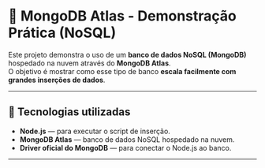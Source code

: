 # 🚀 MongoDB Atlas - Demonstração Prática (NoSQL)

Este projeto demonstra o uso de um **banco de dados NoSQL (MongoDB)** hospedado na nuvem através do **MongoDB Atlas**.  
O objetivo é mostrar como esse tipo de banco **escala facilmente com grandes inserções de dados**.

---

## 🧩 Tecnologias utilizadas
- **Node.js** — para executar o script de inserção.
- **MongoDB Atlas** — banco de dados NoSQL hospedado na nuvem.
- **Driver oficial do MongoDB** — para conectar o Node.js ao banco.

---

